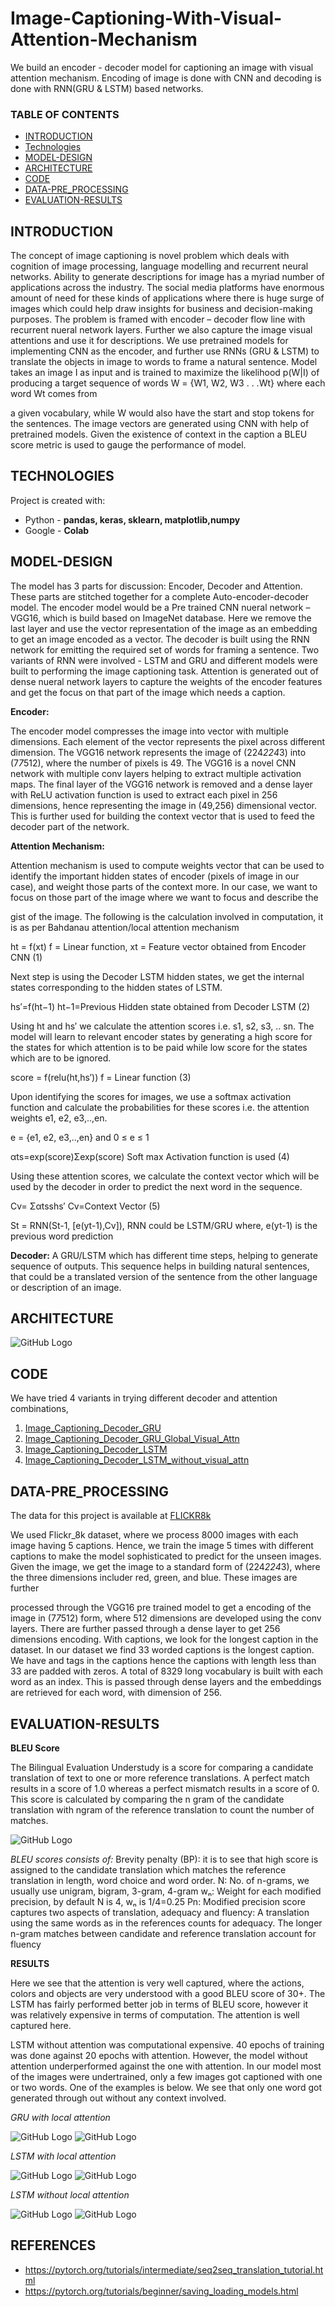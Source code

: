 # Image-Captioning-With-Visual-Attention-Mechanism
We build an encoder - decoder model for captioning an image with visual attention mechanism. Encoding of image is done with CNN and decoding is done with RNN(GRU &amp; LSTM) based networks.

### TABLE OF CONTENTS
* [INTRODUCTION](#introduction)
* [Technologies](#technologies)
* [MODEL-DESIGN](#model-design)
* [ARCHITECTURE](#architecture)
* [CODE](#code)
* [DATA-PRE_PROCESSING](#data-pre_processing)
* [EVALUATION-RESULTS](#evaluation-results)

## INTRODUCTION 
The concept of image captioning is novel problem which deals with cognition of image processing, language modelling and recurrent neural networks. Ability to generate descriptions for image has a myriad number of applications across the industry. The social media platforms have enormous amount of need for these kinds of applications where there is huge surge of images which could help draw insights for business and decision-making purposes. The problem is framed with encoder
– decoder flow line with recurrent nueral network layers. Further we also capture the image visual attentions and use it for descriptions. We use pretrained models for implementing CNN as the encoder, and further use RNNs (GRU & LSTM) to translate the objects in image to words to frame a natural sentence. Model takes an image I as input and is trained to maximize the likelihood p(W|I) of producing a target sequence of words W = {W1, W2, W3 . . .Wt} where each word Wt comes from
 
a given vocabulary, while W would also have the start and stop tokens for the sentences. The image vectors are generated using CNN with help of pretrained models. Given the existence of context in the caption a BLEU score metric is used to gauge the performance of model.


## TECHNOLOGIES
Project is created with: 
* Python - **pandas, keras, sklearn, matplotlib,numpy**
* Google - **Colab**


## MODEL-DESIGN
The model has 3 parts for discussion: Encoder, Decoder and Attention. These parts are stitched together for a complete Auto-encoder-decoder model. The encoder model would be a Pre trained CNN nueral network – VGG16, which is build based on ImageNet database. Here we remove the last layer and use the vector representation of the image as an embedding to get an image encoded as a vector. The decoder is built using the RNN network for emitting the required set of words for framing a sentence. Two variants of RNN were involved - LSTM and GRU and different models were built to performing the image captioning task. Attention is generated out of dense nueral network layers to capture the weights of the encoder features and get the focus on that part of the image which needs a caption.

**Encoder:**

The encoder model compresses the image into vector with multiple dimensions. Each element of the vector represents the pixel across different dimension. The VGG16 network represents the image of (224*224*3) into (7*7*512), where the number of pixels is 49. The VGG16 is a novel CNN network with multiple conv layers helping to extract multiple activation maps. The final layer of the VGG16 network is removed and a dense layer with ReLU activation function is used to extract each pixel in 256 dimensions, hence representing the image in (49,256) dimensional vector. This is further used for building the context vector that is used to feed the decoder part of the network.

**Attention Mechanism:**

Attention mechanism is used to compute weights vector that can be used to identify the important hidden states of encoder (pixels of image in our case), and weight those parts of the context more. In our case, we want to focus on those part of the image where we want to focus and describe the
 
gist of the image. The following is the calculation involved in computation, it is as per Bahdanau attention/local attention mechanism

ht = f(xt)	f = Linear function,	xt = Feature vector obtained from Encoder CNN	(1)

Next step is using the Decoder LSTM hidden states, we get the internal states corresponding to the hidden states of LSTM.

hs′=f(ht−1) ht−1=Previous Hidden state obtained from Decoder LSTM	(2)

Using ht and hs′ we calculate the attention scores i.e. s1, s2, s3, .. sn. The model will learn to relevant encoder states by generating a high score for the states for which attention is to be paid while low score for the states which are to be ignored.

score = f(relu(ht,hs′)) f = Linear function	(3)

Upon identifying the scores for images, we use a softmax activation function and calculate the probabilities for these scores i.e. the attention weights e1, e2, e3,..,en.

e = {e1, e2, e3,..,en} and 0 ≤ e ≤ 1

αts=exp(score)Σexp(score) Soft max Activation function is used	(4)

Using these attention scores, we calculate the context vector which will be used by the decoder in order to predict the next word in the sequence.

Cv= Σαtsshs′ Cv=Context Vector	(5)

St = RNN(St-1, [e(yt-1),Cv]), RNN could be LSTM/GRU where, e(yt-1) is the previous word prediction 

**Decoder:**
A GRU/LSTM which has different time steps, helping to generate sequence of outputs. This sequence helps in building natural sentences, that could be a translated version of the sentence from the other language or description of an image.

## ARCHITECTURE

![GitHub Logo](https://github.com/skotak2/Seq2Seq-Machine-Translation-Model-Kannada-to-English/blob/main/Images/Picture10.png)

## CODE

We have tried 4 variants in trying different decoder and attention combinations,

1. [Image_Captioning_Decoder_GRU](https://github.com/skotak2/Image-Captioning-With-Visual-Attention-Mechanism/blob/main/Code/Image_Captioning_Decoder_GRU.ipynb)
2. [Image_Captioning_Decoder_GRU_Global_Visual_Attn](https://github.com/skotak2/Image-Captioning-With-Visual-Attention-Mechanism/blob/main/Code/Image_Captioning_Decoder_GRU_Global_Visual_Attn.ipynb) 
3. [Image_Captioning_Decoder_LSTM](https://github.com/skotak2/Image-Captioning-With-Visual-Attention-Mechanism/blob/main/Code/Image_Captioning_Decoder_LSTM.ipynb)
4. [Image_Captioning_Decoder_LSTM_without_visual_attn](https://github.com/skotak2/Image-Captioning-With-Visual-Attention-Mechanism/blob/main/Code/Image_Captioning_Decoder_LSTM_without_visual_attn.ipynb)

## DATA-PRE_PROCESSING
The data for this project is available at [FLICKR8k](https://academictorrents.com/details/9dea07ba660a722ae1008c4c8afdd303b6f6e53b)

We used Flickr_8k dataset, where we process 8000 images with each image having 5 captions. Hence, we train the image 5 times with different captions to make the model sophisticated to predict for the unseen images. Given the image, we get the image to a standard form of (224*224*3), where the three dimensions includer red, green, and blue. These images are further
 
processed through the VGG16 pre trained model to get a encoding of the image in (7*7*512) form, where 512 dimensions are developed using the conv layers. There are further passed through a dense layer to get 256 dimensions encoding.
With captions, we look for the longest caption in the dataset. In our dataset we find 33 worded captions is the longest caption. We have <Start> and <Stop> tags in the captions hence the captions with length less than 33 are padded with zeros. A total of 8329 long vocabulary is built with each word as an index. This is passed through dense layers and the embeddings are retrieved for each word, with dimension of 256.
  
## EVALUATION-RESULTS

**BLEU Score**

The Bilingual Evaluation Understudy is a score for comparing a candidate translation of text to one or more reference translations. A perfect match results in a score of 1.0 whereas a perfect mismatch results in a score of 0. This score is calculated by comparing the n gram of the candidate translation with ngram of the reference translation to count the number of matches.

![GitHub Logo](https://github.com/skotak2/Seq2Seq-Machine-Translation-Model-Kannada-to-English/blob/main/Images/Picture9.png)

*BLEU scores consists of:*
Brevity penalty (BP): it is to see that high score is assigned to the candidate translation which matches the reference translation in length, word choice and word order.
N: No. of n-grams, we usually use unigram, bigram, 3-gram, 4-gram
wₙ: Weight for each modified precision, by default N is 4, wₙ is 1/4=0.25
Pn: Modified precision score captures two aspects of translation, adequacy and fluency: A translation using the same words as in the references counts for adequacy.
The longer n-gram matches between candidate and reference translation account for fluency

**RESULTS**

Here we see that the attention is very well captured, where the actions, colors and objects are very understood with a good BLEU score of 30+. The LSTM has fairly performed better job in terms of BLEU score, however it was relatively expensive in terms of computation. The attention is well captured here.

LSTM without attention was computational expensive. 40 epochs of training was done against 20 epochs with attention. However, the model without attention underperformed against the one with attention. In our model most of the images were undertrained, only a few images got captioned with one or two words. One of the examples is below. We see that only one word got generated through out without any context involved.

*GRU with local attention*

![GitHub Logo](https://github.com/skotak2/Seq2Seq-Machine-Translation-Model-Kannada-to-English/blob/main/Images/Picture10.png)
![GitHub Logo](https://github.com/skotak2/Seq2Seq-Machine-Translation-Model-Kannada-to-English/blob/main/Images/Picture10.png)

*LSTM with local attention*

![GitHub Logo](https://github.com/skotak2/Seq2Seq-Machine-Translation-Model-Kannada-to-English/blob/main/Images/Picture10.png)
![GitHub Logo](https://github.com/skotak2/Seq2Seq-Machine-Translation-Model-Kannada-to-English/blob/main/Images/Picture10.png)

*LSTM without local attention*

![GitHub Logo](https://github.com/skotak2/Seq2Seq-Machine-Translation-Model-Kannada-to-English/blob/main/Images/Picture10.png)
![GitHub Logo](https://github.com/skotak2/Seq2Seq-Machine-Translation-Model-Kannada-to-English/blob/main/Images/Picture10.png)


## REFERENCES
* https://pytorch.org/tutorials/intermediate/seq2seq_translation_tutorial.html
* https://pytorch.org/tutorials/beginner/saving_loading_models.html

